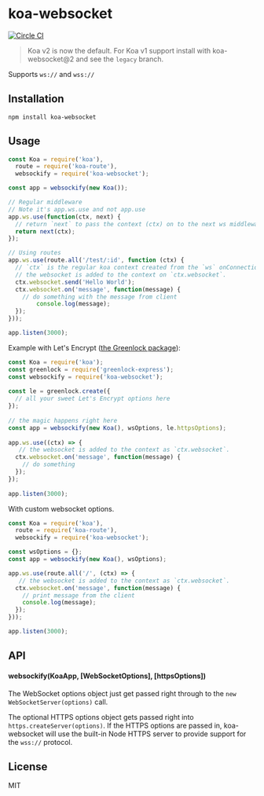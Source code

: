 # koa-websocket

[![Circle CI](https://circleci.com/gh/kudos/koa-websocket.svg?style=svg)](https://circleci.com/gh/kudos/koa-websocket)

> Koa v2 is now the default. For Koa v1 support install with koa-websocket@2 and see the `legacy` branch.

Supports `ws://` and `wss://`

## Installation

`npm install koa-websocket`

## Usage

```js
const Koa = require('koa'),
  route = require('koa-route'),
  websockify = require('koa-websocket');

const app = websockify(new Koa());

// Regular middleware
// Note it's app.ws.use and not app.use
app.ws.use(function(ctx, next) {
  // return `next` to pass the context (ctx) on to the next ws middleware
  return next(ctx);
});

// Using routes
app.ws.use(route.all('/test/:id', function (ctx) {
  // `ctx` is the regular koa context created from the `ws` onConnection `socket.upgradeReq` object.
  // the websocket is added to the context on `ctx.websocket`.
  ctx.websocket.send('Hello World');
  ctx.websocket.on('message', function(message) {
    // do something with the message from client
        console.log(message);
  });
}));

app.listen(3000);
```

Example with Let's Encrypt ([the Greenlock package](https://git.daplie.com/Daplie/greenlock-koa)):

```js
const Koa = require('koa');
const greenlock = require('greenlock-express');
const websockify = require('koa-websocket');
 
const le = greenlock.create({
  // all your sweet Let's Encrypt options here
});
 
// the magic happens right here
const app = websockify(new Koa(), wsOptions, le.httpsOptions);
 
app.ws.use((ctx) => {
   // the websocket is added to the context as `ctx.websocket`.
  ctx.websocket.on('message', function(message) {
    // do something
  });
});
 
app.listen(3000);
```

With custom websocket options.

```js
const Koa = require('koa'),
  route = require('koa-route'),
  websockify = require('koa-websocket');

const wsOptions = {};
const app = websockify(new Koa(), wsOptions);

app.ws.use(route.all('/', (ctx) => {
   // the websocket is added to the context as `ctx.websocket`.
  ctx.websocket.on('message', function(message) {
    // print message from the client
    console.log(message);
  });
}));

app.listen(3000);
```

## API
#### websockify(KoaApp, [WebSocketOptions], [httpsOptions])
The WebSocket options object just get passed right through to the `new WebSocketServer(options)` call.

The optional HTTPS options object gets passed right into `https.createServer(options)`. If the HTTPS options are 
passed in, koa-websocket will use the built-in Node HTTPS server to provide support for the `wss://` protocol.

## License
MIT
